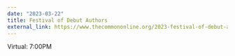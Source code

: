 ```yaml
---
date: "2023-03-22"
title: Festival of Debut Authors
external_link: https://www.thecommononline.org/2023-festival-of-debut-authors/#:~:text=Join%20The%20Common's%20team,Shyue%20and%20Cheryl%20Collins%20Isaac.
---
```


Virtual: 7:00PM